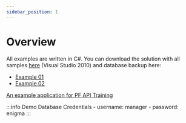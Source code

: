 ```yaml
---
sidebar_position: 1
---
```


# Overview

All examples are written in C#. You can download the solution with all samples [here](https://download.computec.one/media/processforce/CompuTec_ProcessForce_API_Samples.zip) (Visual Studio 2010) and database backup here:

- [Example 01](https://download.computec.one/media/processforce/CompuTec_ProcessForce_API_Example.zip)
- [Example 02](https://download.computec.one/media/processforce/CompuTec_ProcessForce_API_Samples.zip)

[An example application for PF API Training](https://download.computec.one/media/processforce/CompuTec_ProcessForce_API_Example.zip)

:::info Demo Database Credentials
    - username: manager
    - password: enigma
:::
